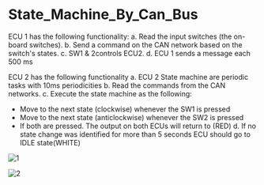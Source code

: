 # State_Machine_By_Can_Bus

ECU 1 has the following functionality: 
a. Read the input switches (the on-board switches). 
b. Send a command on the CAN network based on the switch's states. 
c. SW1 & 2controls ECU2. 
d. ECU 1 sends a message each 500 ms



ECU 2 has the following functionality 
a. ECU 2 State machine are periodic tasks with 10ms periodicities
b. Read the commands from the CAN networks. 
c. Execute the state machine as the following: 
- Move to the next state (clockwise) whenever the SW1 is pressed
- Move to the next state (anticlockwise) whenever the SW2 is pressed
- If both are pressed. The output on both ECUs will return to (RED)
d. If no state change was identified for more than 5 seconds ECU should go to IDLE state(WHITE)


![1](https://user-images.githubusercontent.com/106850500/211401915-2ac2e001-5e8c-4d74-9d53-7ab44b33b186.png)


![2](https://user-images.githubusercontent.com/106850500/211401933-6e2f6548-9d33-4be2-8cc2-7bb3858d2326.png)
